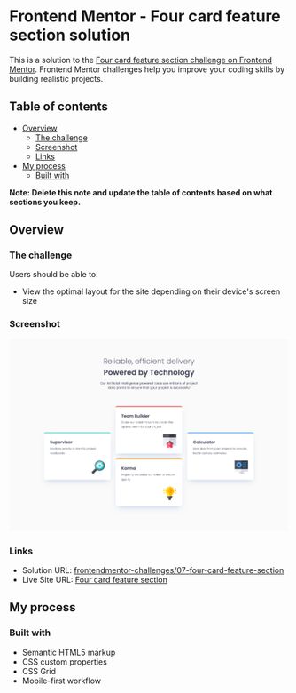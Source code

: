 # Frontend Mentor - Four card feature section solution

This is a solution to the [Four card feature section challenge on Frontend Mentor](https://www.frontendmentor.io/challenges/four-card-feature-section-weK1eFYK). Frontend Mentor challenges help you improve your coding skills by building realistic projects.

## Table of contents

- [Overview](#overview)
  - [The challenge](#the-challenge)
  - [Screenshot](#screenshot)
  - [Links](#links)
- [My process](#my-process)
  - [Built with](#built-with)

**Note: Delete this note and update the table of contents based on what sections you keep.**

## Overview

### The challenge

Users should be able to:

- View the optimal layout for the site depending on their device's screen size

### Screenshot

![Screenshot](./screenshot.png)

### Links

- Solution URL: [frontendmentor-challenges/07-four-card-feature-section](https://github.com/david-tejada/frontendmentor-challenges/tree/main/07-four-card-feature-section)
- Live Site URL: [Four card feature section](https://lustrous-salamander-bf2556-.netlify.com)

## My process

### Built with

- Semantic HTML5 markup
- CSS custom properties
- CSS Grid
- Mobile-first workflow
